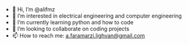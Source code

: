 - 👋 Hi, I’m @alifmz
- 👀 I’m interested in electrical engineering and computer engineering
- 🌱 I’m currently learning python and how to code
- 💞️ I’m looking to collaborate on coding projects
- 📫 How to reach me: a.faramarzi.lighvan@gmail.com

<!---
alifmz/alifmz is a ✨ special ✨ repository because its `README.md` (this file) appears on your GitHub profile.
You can click the Preview link to take a look at your changes.
--->
